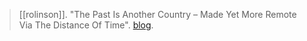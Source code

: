 > [[rolinson]]. "The Past Is Another Country – Made Yet More Remote Via The Distance Of Time". [blog](https://aryaakasha.com/2019/09/08/the-past-is-another-country-made-yet-more-remote-via-the-distance-of-time/). 
